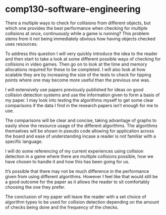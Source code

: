# comp130-software-engineering
There a multiple ways to check for collisions from different objects, but which one provides the best performance when checking for multiple collisions at once, continuously while a game is running? This problem stems from it not being immediately obvious how having objects checked uses resources.

To address this question I will very quickly introduce the idea to the reader and then start to take a look at some different possible ways of checking for collisions in video games. Then go on to look at the time and memory allocations required for these to be completed. I will also look at how scalable they are by increasing the size of the tests to check for tipping points where one may become more useful than the previous one was.

I will extensively use papers previously published for ideas on good collision detection systems and use the information given to form a basis of my paper. I may look into testing the algorithms myself to get some clear comparisons if the data I find in the research papers isn’t enough for me to use.

The comparisons will be clear and concise, taking advantage of graphs to easily show the resource usage of the different algorithms. The algorithms themselves will be shown in pseudo code allowing for application across the board and ease of understanding incase a reader is not familiar with a specific language.

I will do some referencing of my current experiences using collision detection in a game where there are multiple collisions possible, how we have chosen to handle it and how this has been going for us. 

It’s possible that there may not be much difference in the performance given from using different algorithms. However I feel like that would still be a good outcome for the paper as it allows the reader to sit comfortably choosing the one they prefer.

The conclusion of my paper will leave the reader with a set choice of algorithm types to be used for collision detection depending on the amount of checks being done and the frequency of the checks.
